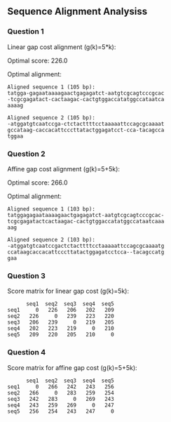 ## Sequence Alignment Analysiss
### Question 1

Linear gap cost alignment (g(k)=5*k):

Optimal score: 226.0

Optimal alignment:

```
Aligned sequence 1 (105 bp):
tatgga-gagaataaaagaactgagagatct-aatgtcgcagtcccgcac
-tcgcgagatact-cactaagac-cactgtggaccatatggccataatca
aaaag
```
```
Aligned sequence 2 (105 bp):
-atggatgtcaatccga-ctctacttttcctaaaaattccagcgcaaaat
gccataag-caccacattcccttatactggagatcct-cca-tacagcca
tggaa
```
### Question 2

Affine gap cost alignment (g(k)=5+5k):

Optimal score: 266.0

Optimal alignment:

```
Aligned sequence 1 (103 bp):
tatggagagaataaaagaactgagagatct-aatgtcgcagtcccgcac-
tcgcgagatactcactaagac-cactgtggaccatatggccataatcaaa
aag
```
```
Aligned sequence 2 (103 bp):
-atggatgtcaatccgactctacttttcctaaaaattccagcgcaaaatg
ccataagcaccacattcccttatactggagatcctcca--tacagccatg
gaa
```
### Question 3

Score matrix for linear gap cost (g(k)=5k):

```
      seq1  seq2  seq3  seq4  seq5
seq1     0   226   206   202   209
seq2   226     0   239   223   220
seq3   206   239     0   219   205
seq4   202   223   219     0   210
seq5   209   220   205   210     0
```

### Question 4

Score matrix for affine gap cost (g(k)=5+5k):

```
      seq1  seq2  seq3  seq4  seq5
seq1     0   266   242   243   256
seq2   266     0   283   259   254
seq3   242   283     0   269   243
seq4   243   259   269     0   247
seq5   256   254   243   247     0
```

